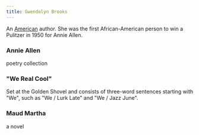 ```yaml
---
title: Gwendolyn Brooks
---
```


An [American](../index.html) author. She was the first African-American person to win a Pulitzer in 1950 for Annie Allen.

### Annie Allen

poetry collection

### "We Real Cool"

Set at the Golden Shovel and consists of three-word sentences starting with "We", such as "We / Lurk Late" and "We / Jazz June".

### Maud Martha

a novel
